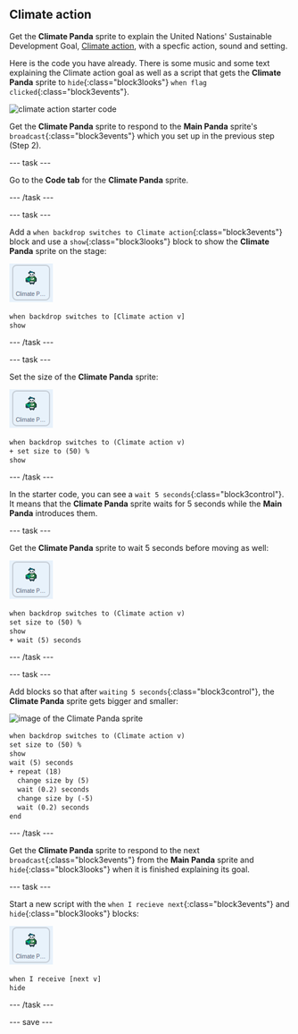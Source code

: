 ## Climate action

Get the **Climate Panda** sprite to explain the United Nations' Sustainable Development Goal, [Climate action](https://www.undp.org/content/undp/en/home/sustainable-development-goals/goal-13-climate-action.html), with a specfic action, sound and setting.

Here is the code you have already. There is some music and some text explaining the Climate action goal as well as a script that gets the **Climate Panda** sprite to `hide`{:class="block3looks"} `when flag clicked`{:class="block3events"}.

![climate action starter code](images/climateaction_startercode.png)

Get the **Climate Panda** sprite to respond to the **Main Panda** sprite's `broadcast`{:class="block3events"} which you set up in the previous step (Step 2).

--- task ---

Go to the **Code tab** for the **Climate Panda** sprite.

--- /task ---

--- task ---

Add a `when backdrop switches to Climate action`{:class="block3events"} block and use a `show`{:class="block3looks"} block to show the **Climate Panda** sprite on the stage:

![image of the Climate Panda sprite](images/climatepanda-sprite.png)

```blocks3
when backdrop switches to [Climate action v]
show
```

--- /task ---

--- task ---

Set the size of the **Climate Panda** sprite:

![image of the Climate Panda sprite](images/climatepanda-sprite.png)

```blocks3
when backdrop switches to (Climate action v)
+ set size to (50) %
show
```

--- /task ---

In the starter code, you can see a `wait 5 seconds`{:class="block3control"}. It means that the **Climate Panda** sprite waits for 5 seconds while the **Main Panda** introduces them.

--- task ---

Get the **Climate Panda** sprite to wait 5 seconds before moving as well:

![image of the Climate Panda sprite](images/climatepanda-sprite.png)

```blocks3
when backdrop switches to (Climate action v)
set size to (50) %
show
+ wait (5) seconds
```
--- /task ---

--- task ---

Add blocks so that after `waiting 5 seconds`{:class="block3control"}, the **Climate Panda** sprite gets bigger and smaller:

![image of the Climate Panda sprite](images/climatenpanda-sprite.png)

```blocks3
when backdrop switches to (Climate action v)
set size to (50) %
show
wait (5) seconds
+ repeat (18)
  change size by (5)
  wait (0.2) seconds
  change size by (-5)
  wait (0.2) seconds
end
```

--- /task ---

Get the **Climate Panda** sprite to respond to the next `broadcast`{:class="block3events"} from the **Main Panda** sprite and `hide`{:class="block3looks"} when it is finished explaining its goal.

--- task ---

Start a new script with the `when I recieve next`{:class="block3events"} and `hide`{:class="block3looks"} blocks:

![image of the Climate Panda sprite](images/climatepanda-sprite.png)

```blocks3
when I receive [next v]
hide
```

--- /task ---

--- save ---
